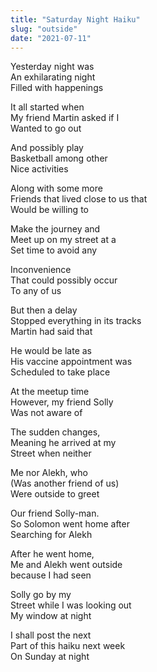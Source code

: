 ```yaml
---
title: "Saturday Night Haiku"
slug: "outside"
date: "2021-07-11"
---
```


Yesterday night was  
An exhilarating night  
Filled with happenings

It all started when  
My friend Martin asked if I  
Wanted to go out

And possibly play  
Basketball among other  
Nice activities

Along with some more  
Friends that lived close to us that  
Would be willing to

Make the journey and  
Meet up on my street at a  
Set time to avoid any

Inconvenience  
That could possibly occur  
To any of us

But then a delay  
Stopped everything in its tracks  
Martin had said that

He would be late as  
His vaccine appointment was  
Scheduled to take place

At the meetup time  
However, my friend Solly  
Was not aware of

The sudden changes,  
Meaning he arrived at my  
Street when neither

Me nor Alekh, who  
(Was another friend of us)  
Were outside to greet

Our friend Solly-man.  
So Solomon went home after   
Searching for Alekh

After he went home,  
Me and Alekh went outside  
because I had seen

Solly go by my  
Street while I was looking out  
My window at night

I shall post the next  
Part of this haiku next week  
On Sunday at night
                                                                                                                                                                                                                                        
                                                                                                                                                                                                                                       
